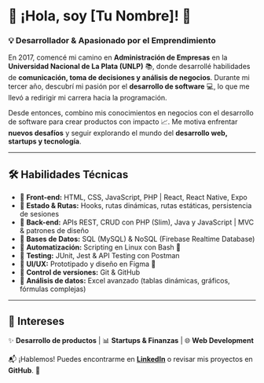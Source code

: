 # 🚀 ¡Hola, soy [Tu Nombre]! 👋  

### 💡 Desarrollador & Apasionado por el Emprendimiento  

En 2017, comencé mi camino en **Administración de Empresas** en la **Universidad Nacional de La Plata (UNLP)** 📚, donde desarrollé habilidades de **comunicación, toma de decisiones y análisis de negocios**. Durante mi tercer año, descubrí mi pasión por el **desarrollo de software** 💻, lo que me llevó a redirigir mi carrera hacia la programación.  

Desde entonces, combino mis conocimientos en negocios con el desarrollo de software para crear productos con impacto 📈. Me motiva enfrentar **nuevos desafíos** y seguir explorando el mundo del **desarrollo web, startups y tecnología**.  

---

## 🛠️ **Habilidades Técnicas**  

- 🔹 **Front-end:** HTML, CSS, JavaScript, PHP | React, React Native, Expo   
- 🔹 **Estado & Rutas:** Hooks, rutas dinámicas, rutas estáticas, persistencia de sesiones  
- 🔹 **Back-end:** APIs REST, CRUD con PHP (Slim), Java y JavaScript | MVC & patrones de diseño  
- 🔹 **Bases de Datos:** SQL (MySQL) & NoSQL (Firebase Realtime Database)  
- 🔹 **Automatización:** Scripting en Linux con Bash 🐧  
- 🔹 **Testing:** JUnit, Jest & API Testing con Postman  
- 🔹 **UI/UX:** Prototipado y diseño en Figma 🎨  
- 🔹 **Control de versiones:** Git & GitHub  
- 🔹 **Análisis de datos:** Excel avanzado (tablas dinámicas, gráficos, fórmulas complejas)  

---

## 🚀 **Intereses**  

✨ **Desarrollo de productos** | 📊 **Startups & Finanzas** | 🌐 **Web Development**  

📬 ¡Hablemos! Puedes encontrarme en **[LinkedIn](https://linkedin.com/in/tu-perfil)** o revisar mis proyectos en **GitHub**. 🚀  
